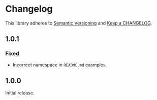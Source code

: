 # Changelog

This library adheres to [Semantic Versioning](https://semver.org/) and [Keep a CHANGELOG](https://keepachangelog.com/en/1.0.0/).

## 1.0.1

### Fixed

- Incorrect namespace in `README.md` examples.

## 1.0.0

Initial release.
